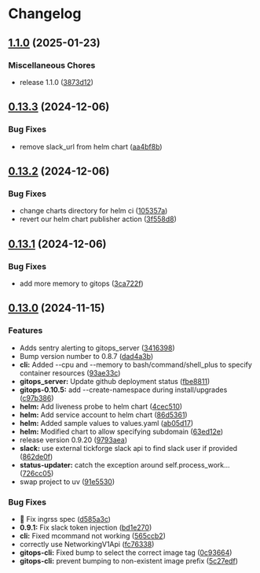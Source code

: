 # Changelog

## [1.1.0](https://github.com/uptick/gitops/compare/helm-v0.13.3...helm-v1.1.0) (2025-01-23)


### Miscellaneous Chores

* release 1.1.0 ([3873d12](https://github.com/uptick/gitops/commit/3873d12a3f1297151cf124cb66a7ca1f47496065))

## [0.13.3](https://github.com/uptick/gitops/compare/helm-v0.13.2...helm-v0.13.3) (2024-12-06)


### Bug Fixes

* remove slack_url from helm chart ([aa4bf8b](https://github.com/uptick/gitops/commit/aa4bf8bbef5fe598149db554660eedc1b3a587fb))

## [0.13.2](https://github.com/uptick/gitops/compare/helm-v0.13.1...helm-v0.13.2) (2024-12-06)


### Bug Fixes

* change charts directory for helm ci ([105357a](https://github.com/uptick/gitops/commit/105357a831f9efdf4f743fc5abc7937aa0d266f0))
* revert our helm chart publisher action ([3f558d8](https://github.com/uptick/gitops/commit/3f558d85d631e3384a2417a20fd32f25a94fc13e))

## [0.13.1](https://github.com/uptick/gitops/compare/helm-v0.13.0...helm-v0.13.1) (2024-12-06)


### Bug Fixes

* add more memory to gitops ([3ca722f](https://github.com/uptick/gitops/commit/3ca722f1f1e03131979a4de66e17f23052a14c24))

## [0.13.0](https://github.com/uptick/gitops/compare/helm-v0.12.1...helm-v0.13.0) (2024-11-15)


### Features

* Adds sentry alerting to gitops_server ([3416398](https://github.com/uptick/gitops/commit/34163988e24bc8b679f1561bbdc8a32a82624677))
* Bump version number to 0.8.7 ([dad4a3b](https://github.com/uptick/gitops/commit/dad4a3baee106bb82801de596c4de70e5a06f3cf))
* **cli:** Added --cpu and --memory to bash/command/shell_plus to specify container resources ([93ae33c](https://github.com/uptick/gitops/commit/93ae33ccb0c2b3b4a356d55efb6a01ddd081d05e))
* **gitops_server:** Update github deployment status ([fbe8811](https://github.com/uptick/gitops/commit/fbe88119814ffd49b7713487dddb85b99e63f94e))
* **gitops-0.10.5:** add --create-namespace during install/upgrades ([c97b386](https://github.com/uptick/gitops/commit/c97b3868a67df40b2a6b312aae80d9361257ae1b))
* **helm:** Add liveness probe to helm chart ([4cec510](https://github.com/uptick/gitops/commit/4cec5100a3549c5b2562ccfc5ce09decb45c95e2))
* **helm:** Add service account to helm chart ([86d5361](https://github.com/uptick/gitops/commit/86d5361e5cd908be486dcfe238a2f8f8282e3a86))
* **helm:** Added sample values to values.yaml ([ab05d17](https://github.com/uptick/gitops/commit/ab05d1720143884db11701048217a25046c41002))
* **helm:** Modified chart to allow specifying subdomain ([63ed12e](https://github.com/uptick/gitops/commit/63ed12eeb389be9bbdb230f0586b2f4340402c8e))
* release version 0.9.20 ([9793aea](https://github.com/uptick/gitops/commit/9793aea22877ecac49a9aee1815dc0b9923fad40))
* **slack:** use external tickforge slack api to find slack user if provided ([862de0f](https://github.com/uptick/gitops/commit/862de0fcd0ab881d5c8154c530584e2c7fc5f2aa))
* **status-updater:** catch the exception around self.process_work... ([726cc05](https://github.com/uptick/gitops/commit/726cc05160b6cb1eb1cb36bb5e4555ba6bb0589f))
* swap project to uv ([91e5530](https://github.com/uptick/gitops/commit/91e5530240a344018bfa42749fe0ac8235799609))


### Bug Fixes

* :bug: Fix ingrss spec ([d585a3c](https://github.com/uptick/gitops/commit/d585a3c4783eb3a9dd4285682a2839d81f3bc531))
* **0.9.1:** Fix slack token injection ([bd1e270](https://github.com/uptick/gitops/commit/bd1e27093a2346cae648bcb1ced492ed102e9a63))
* **cli:** Fixed mcommand not working ([565ccb2](https://github.com/uptick/gitops/commit/565ccb2c7a72268a98b95594885146221a30a92b))
* correctly use NetworkingV1Api ([fc76338](https://github.com/uptick/gitops/commit/fc76338a94d349eacecc07d2d8ca543929e6d966))
* **gitops-cli:** Fixed bump to select the correct image tag ([0c93664](https://github.com/uptick/gitops/commit/0c93664f8978d58f4179f770aedfeb2e3ece15c6))
* **gitops-cli:** prevent bumping to non-existent image prefix ([5c27edf](https://github.com/uptick/gitops/commit/5c27edfdce86d1da61ed0a99ce6c3b5f86eab6ff))
